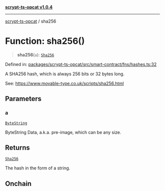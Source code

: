[**scrypt-ts-opcat v1.0.4**](../README.md)

***

[scrypt-ts-opcat](../README.md) / sha256

# Function: sha256()

> **sha256**(`a`): [`Sha256`](../type-aliases/Sha256.md)

Defined in: [packages/scrypt-ts-opcat/src/smart-contract/fns/hashes.ts:32](https://github.com/OPCAT-Labs/ts-tools/blob/528986f3e4ac436a160988491680cf191c0bf231/packages/scrypt-ts-opcat/src/smart-contract/fns/hashes.ts#L32)

A SHA256 hash, which is always 256 bits or 32 bytes long.

See:
https://www.movable-type.co.uk/scripts/sha256.html

## Parameters

### a

[`ByteString`](../type-aliases/ByteString.md)

ByteString Data, a.k.a. pre-image, which can be any size.

## Returns

[`Sha256`](../type-aliases/Sha256.md)

The hash in the form of a string.

## Onchain
